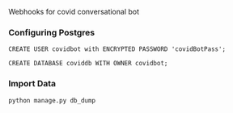 Webhooks for covid conversational bot


### Configuring Postgres

    CREATE USER covidbot with ENCRYPTED PASSWORD 'covidBotPass';

    CREATE DATABASE coviddb WITH OWNER covidbot;


### Import Data

    python manage.py db_dump

